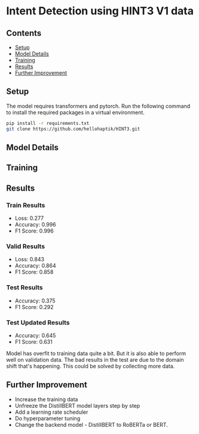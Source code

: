 # Intent Detection using HINT3 V1 data

## Contents
- [Setup](#setup)
- [Model Details](#model-details)
- [Training](#training)
- [Results](#results)
- [Further Improvement](#further-improvement)

## Setup
The model requires transformers and pytorch. Run the following command to install the required packages in a virtual environment.
```bash
pip install -r requirements.txt
git clone https://github.com/hellohaptik/HINT3.git
```

## Model Details

## Training

## Results
### Train Results
- Loss: 0.277
- Accuracy: 0.996
- F1 Score: 0.996

### Valid Results
- Loss: 0.843
- Accuracy: 0.864
- F1 Score: 0.858

### Test Results
- Accuracy: 0.375
- F1 Score: 0.292

### Test Updated Results
- Accuracy: 0.645
- F1 Score: 0.631

Model has overfit to training data quite a bit. But it is also able to perform well on validation data. The bad results in the test are due to the domain shift that's happening. This could be solved by collecting more data.

## Further Improvement
- Increase the training data
- Unfreeze the DistillBERT model layers step by step
- Add a learning rate scheduler
- Do hyperparameter tuning
- Change the backend model - DistillBERT to RoBERTa or BERT.